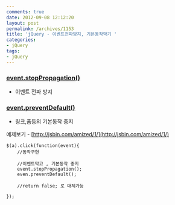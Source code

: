 ```yaml
---
comments: true
date: 2012-09-08 12:12:20
layout: post
permalink: /archives/1153
title: 'jQuery - 이벤트전파방지, 기본동작막기 '
categories:
- jQuery
tags:
- jQuery
---
```


### [event.stopPropagation()](http://api.jquery.com/event.stopPropagation/)







  * 이벤트 전파 방지





### [event.preventDefault()](http://api.jquery.com/event.preventDefault/)







  * 링크,폼등의 기본동작 중지





예제보기 - [http://jsbin.com/amized/1/](http://jsbin.com/amized/1/)




    
    $(a).click(function(event){
        //동작구현
    
        //이벤트막고 , 기본동작 중지
        event.stopPropagation();
        even.preventDefault();
    
        //return false; 로 대체가능
    
    });
    



